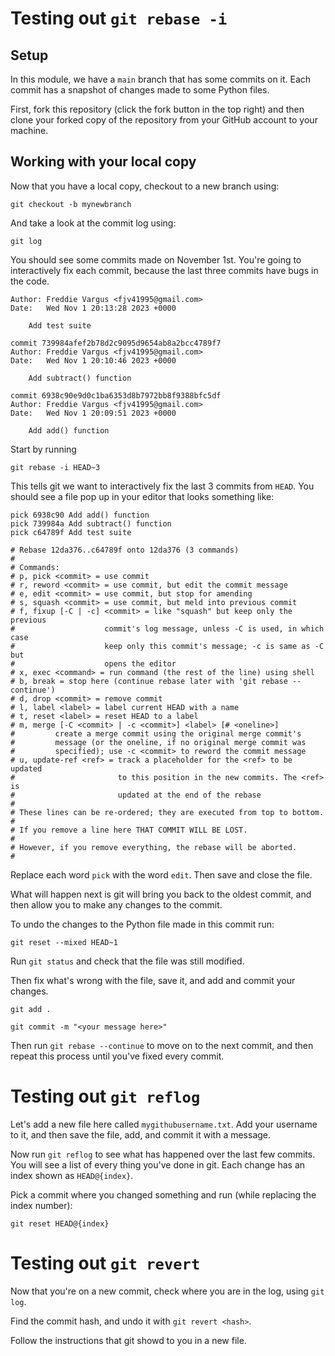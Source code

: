 # Testing out `git rebase -i`

## Setup

In this module, we have a `main` branch that has some commits on it. Each commit has a snapshot of changes made to some Python files.

First, fork this repository (click the fork button in the top right) and then clone your forked copy of the repository from your GitHub account to your machine.

## Working with your local copy

Now that you have a local copy, checkout to a new branch using:

```
git checkout -b mynewbranch
```

And take a look at the commit log using:

```
git log
```

You should see some commits made on November 1st. You're going to interactively fix each commit, because the last three commits have bugs in the code.

```console
Author: Freddie Vargus <fjv41995@gmail.com>
Date:   Wed Nov 1 20:13:28 2023 +0000

    Add test suite

commit 739984afef2b78d2c9095d9654ab8a2bcc4789f7
Author: Freddie Vargus <fjv41995@gmail.com>
Date:   Wed Nov 1 20:10:46 2023 +0000

    Add subtract() function

commit 6938c90e9d0c1ba6353d8b7972bb8f9388bfc5df
Author: Freddie Vargus <fjv41995@gmail.com>
Date:   Wed Nov 1 20:09:51 2023 +0000

    Add add() function
```


Start by running

```
git rebase -i HEAD~3
```

This tells git we want to interactively fix the last 3 commits from `HEAD`. You should see a file pop up in your editor that looks something like:


```console
pick 6938c90 Add add() function
pick 739984a Add subtract() function
pick c64789f Add test suite

# Rebase 12da376..c64789f onto 12da376 (3 commands)
#
# Commands:
# p, pick <commit> = use commit
# r, reword <commit> = use commit, but edit the commit message
# e, edit <commit> = use commit, but stop for amending
# s, squash <commit> = use commit, but meld into previous commit
# f, fixup [-C | -c] <commit> = like "squash" but keep only the previous
#                    commit's log message, unless -C is used, in which case
#                    keep only this commit's message; -c is same as -C but
#                    opens the editor
# x, exec <command> = run command (the rest of the line) using shell
# b, break = stop here (continue rebase later with 'git rebase --continue')
# d, drop <commit> = remove commit
# l, label <label> = label current HEAD with a name
# t, reset <label> = reset HEAD to a label
# m, merge [-C <commit> | -c <commit>] <label> [# <oneline>]
#         create a merge commit using the original merge commit's
#         message (or the oneline, if no original merge commit was
#         specified); use -c <commit> to reword the commit message
# u, update-ref <ref> = track a placeholder for the <ref> to be updated
#                       to this position in the new commits. The <ref> is
#                       updated at the end of the rebase
#
# These lines can be re-ordered; they are executed from top to bottom.
#
# If you remove a line here THAT COMMIT WILL BE LOST.
#
# However, if you remove everything, the rebase will be aborted.
#
```

Replace each word `pick` with the word `edit`. Then save and close the file.

What will happen next is git will bring you back to the oldest commit, and then allow you to make any changes to the commit.

To undo the changes to the Python file made in this commit run:

```console
git reset --mixed HEAD~1
```

Run `git status` and check that the file was still modified.

Then fix what's wrong with the file, save it, and add and commit your changes.

```console
git add .
```

```console
git commit -m "<your message here>"
```

Then run `git rebase --continue` to move on to the next commit, and then repeat this process until you've fixed every commit.

# Testing out `git reflog`

Let's add a new file here called `mygithubusername.txt`. Add your username to it, and then save the file, add, and commit it with a message.

Now run `git reflog` to see what has happened over the last few commits. You will see a list of every thing you've done in git. Each change has an index shown as `HEAD@{index}`.

Pick a commit where you changed something and run (while replacing the index number):

```console
git reset HEAD@{index}
```

# Testing out `git revert`

Now that you're on a new commit, check where you are in the log, using `git log`.

Find the commit hash, and undo it with `git revert <hash>`.

Follow the instructions that git showd to you in a new file.

